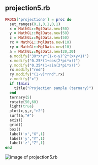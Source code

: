 
## projection5.rb

```ruby
PROCS['projection5'] = proc do
  set_ranges(0,1,0,1,0,1)
  x = MathGL::MglData.new(50)
  y = MathGL::MglData.new(50)
  z = MathGL::MglData.new(50)
  rx = MathGL::MglData.new(10)
  ry = MathGL::MglData.new(10)
  a = MathGL::MglData.new(20,30)
  a.modify("30*x*y*(1-x-y)^2*(x+y<1)")
  x.modify("0.25*(1+cos(2*pi*x))")
  y.modify("0.25*(1+sin(2*pi*x))")
  rx.modify("rnd")
  ry.modify("(1-v)*rnd",rx)
  z.modify("x")
  if !$mini
    title("Projection sample (ternary)")
  end
  ternary(5)
  rotate(50,60)
  light(true)
  plot(x,y,z,"r2")
  surf(a,"#")
  axis()
  grid()
  box()
  label('x',"X",1)
  label('y',"Y",1)
  label('z',"Z",1)
end
```
![image of projection5.rb](https://raw.github.com/masa16/ruby-mathgl-sample/master/samples/projection5/projection5.png)
